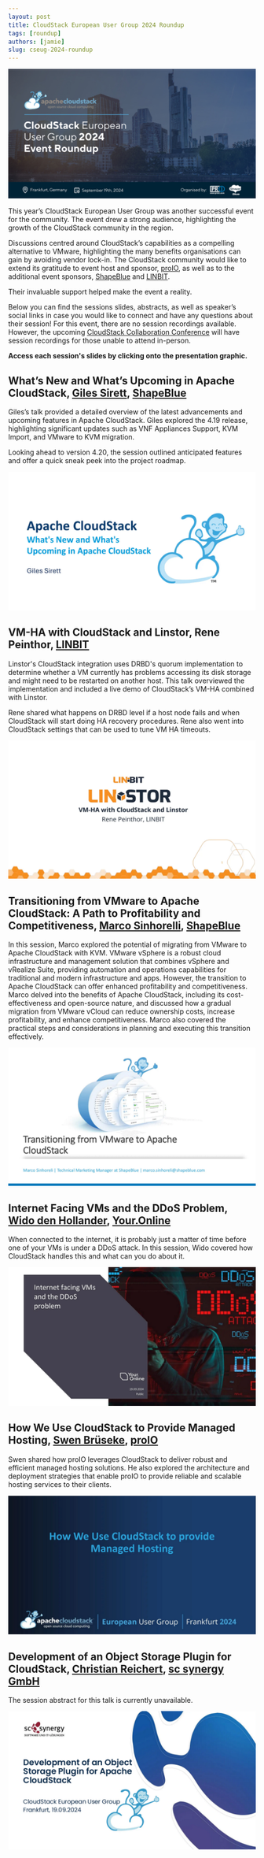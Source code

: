 ```yaml
---
layout: post
title: CloudStack European User Group 2024 Roundup
tags: [roundup]
authors: [jamie]
slug: cseug-2024-roundup
---
```



![](header.jpg "2024 CSEUG Frankfurt roundup header")

This year’s CloudStack European User Group was another successful event for the community. The event drew a strong audience, highlighting the growth of the CloudStack community in the region.

<!-- truncate -->

Discussions centred around CloudStack’s capabilities as a compelling alternative to VMware, highlighting the many benefits organisations can gain by avoiding vendor lock-in. The CloudStack community would like to extend its gratitude to event host and sponsor, [proIO](https://www.proio.com/), as well as to the additional event sponsors, [ShapeBlue](https://www.shapeblue.com/) and [LINBIT](https://linbit.com/).

Their invaluable support helped make the event a reality.

Below you can find the sessions slides, abstracts, as well as speaker’s social links in case you would like to connect and have any questions about their session! For this event, there are no session recordings available. However, the upcoming [CloudStack Collaboration Conference](https://www.cloudstackcollab.org/) will have session recordings for those unable to attend in-person.

**Access each session's slides by clicking onto the presentation graphic.**

## What’s New and What’s Upcoming in Apache CloudStack, [Giles Sirett](https://www.linkedin.com/in/gilessirett/), [ShapeBlue](https://www.shapeblue.com/)

Giles’s talk provided a detailed overview of the latest advancements and upcoming features in Apache CloudStack. Giles explored the 4.19 release, highlighting significant updates such as VNF Appliances Support, KVM Import, and VMware to KVM migration.

Looking ahead to version 4.20, the session outlined anticipated features and offer a quick sneak peek into the project roadmap.

[![](4.20-preview.png "What's new in 4.20 - slides")](https://www.slideshare.net/slideshow/embed_code/key/mRYMTfOFJBdFbL)

## VM-HA with CloudStack and Linstor, Rene Peinthor, [LINBIT](https://linbit.com)

Linstor's CloudStack integration uses DRBD's quorum implementation to determine whether a VM currently has problems accessing its disk storage and might need to be restarted on another host. This talk overviewed the implementation and included a live demo of CloudStack’s VM-HA combined with Linstor.

Rene shared what happens on DRBD level if a host node fails and when CloudStack will start doing HA recovery procedures. Rene also went into CloudStack settings that can be used to tune VM HA timeouts.

[![](linbit.png "VM-HA with LinStor - slides")](https://www.slideshare.net/slideshow/embed_code/key/NQsVZt1rkDPbLF)

## Transitioning from VMware to Apache CloudStack: A Path to Profitability and Competitiveness, [Marco Sinhorelli](https://www.linkedin.com/in/msinhore/), [ShapeBlue](https://www.shapeblue.com/)

In this session, Marco explored the potential of migrating from VMware to Apache CloudStack with KVM. VMware vSphere is a robust cloud infrastructure and management solution that combines vSphere and vRealize Suite, providing automation and operations capabilities for traditional and modern infrastructure and apps. However, the transition to Apache CloudStack can offer enhanced profitability and competitiveness. Marco delved into the benefits of Apache CloudStack, including its cost-effectiveness and open-source nature, and discussed how a gradual migration from VMware vCloud can reduce ownership costs, increase profitability, and enhance competitiveness. Marco also covered the practical steps and considerations in planning and executing this transition effectively.

[![](transitioning.png "transitioning away from vmware - slides")](https://www.slideshare.net/slideshow/embed_code/key/MTqaiZfT3UGqBx)

## Internet Facing VMs and the DDoS Problem, [Wido den Hollander](https://www.linkedin.com/in/widodh/), [Your.Online](https://your.online/)

When connected to the internet, it is probably just a matter of time before one of your VMs is under a DDoS attack. In this session, Wido covered how CloudStack handles this and what can you do about it.

[![](ddos.png "Internet Facing VMs and the DDoS Problem - slides")](https://www.slideshare.net/slideshow/embed_code/key/nwCRZ4IKbuwhFG)

## How We Use CloudStack to Provide Managed Hosting, [Swen Brüseke](https://www.linkedin.com/in/swen-br%C3%BCseke-391912193), [proIO](https://www.proio.com)

Swen shared how proIO leverages CloudStack to deliver robust and efficient managed hosting solutions. He also explored the architecture and deployment strategies that enable proIO to provide reliable and scalable hosting services to their clients.

[![](managed-hosting.png "How We Use CloudStack to Provide Managed Hosting")](https://www.slideshare.net/slideshow/embed_code/key/2wFRQEGUC7FLX2)

## Development of an Оbject Storage Plugin for CloudStack, [Christian Reichert](https://www.linkedin.com/in/christian-reichert-35569b37), [sc synergy GmbH](https://scsynergy.com/)

The session abstract for this talk is currently unavailable.

[![](object-storage.png "Development of an Оbject Storage Plugin for CloudStack - slides")](https://www.slideshare.net/slideshow/embed_code/key/660h5Uz6twqbRY)